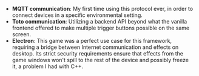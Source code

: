 
- **MQTT communication**: My first time using this protocol ever, in order to connect devices in a specific environmental setting.
- **Toto communication**: Utilizing a backend API beyond what the vanilla frontend offered to make multiple trigger buttons possible on the same screen.
- **Electron**: This game was a perfect use case for this framework, requiring a bridge between Internet communication and effects on desktop. Its strict security requirements ensure that effects from the game windows won't spill to the rest of the device and possibly freeze it, a problem I had with C++.
